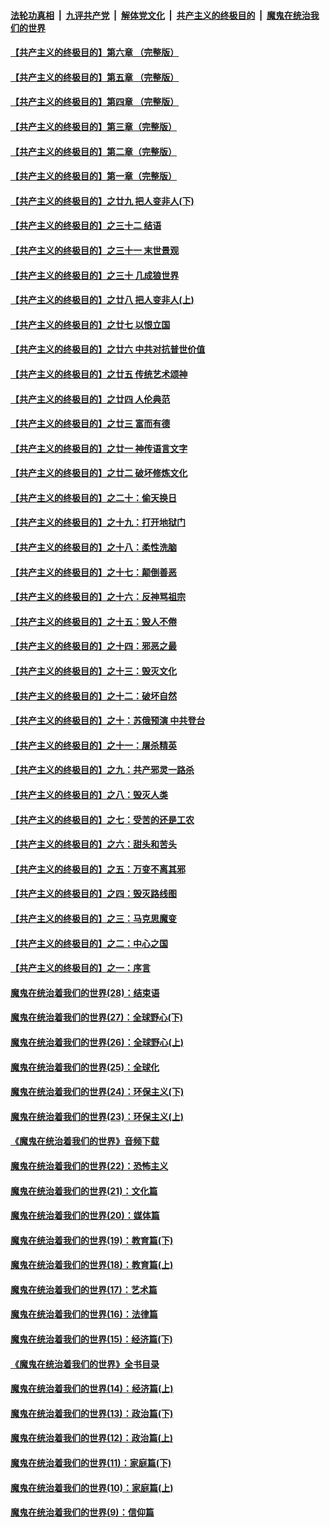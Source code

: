 ####  [法轮功真相](../../../../basic/blob/master/README.md?t=04010906) &nbsp;|&nbsp; [九评共产党](../../../../9ping.md/blob/master/README.md?t=04010906) &nbsp;|&nbsp; [解体党文化](../../../../jtdwh.md/blob/master/README.md?t=04010906)  &nbsp;|&nbsp; [共产主义的终极目的](../../../../gczydzjmd.md/blob/master/README.md?t=04010906) &nbsp;|&nbsp; [魔鬼在统治我们的世界](../../../../mgztzwmdsj.md/blob/master/README.md?t=04010906) 

#### [【共产主义的终极目的】第六章 （完整版）](../pages/nsc422/n11428913.md?t=04010906) 

#### [【共产主义的终极目的】第五章 （完整版）](../pages/nsc422/n11428912.md?t=04010906) 

#### [【共产主义的终极目的】第四章 （完整版）](../pages/nsc422/n11428907.md?t=04010906) 

#### [【共产主义的终极目的】第三章（完整版）](../pages/nsc422/n11428848.md?t=04010906) 

#### [【共产主义的终极目的】第二章（完整版）](../pages/nsc422/n11428831.md?t=04010906) 

#### [【共产主义的终极目的】第一章（完整版）](../pages/nsc422/n11417651.md?t=04010906) 

#### [【共产主义的终极目的】之廿九 把人变非人(下)](../pages/nsc422/n11344140.md?t=04010906) 

#### [【共产主义的终极目的】之三十二 结语](../pages/nsc422/n11360535.md?t=04010906) 

#### [【共产主义的终极目的】之三十一 末世景观](../pages/nsc422/n11351129.md?t=04010906) 

#### [【共产主义的终极目的】之三十 几成狼世界](../pages/nsc422/n11348280.md?t=04010906) 

#### [【共产主义的终极目的】之廿八 把人变非人(上)](../pages/nsc422/n11340492.md?t=04010906) 

#### [【共产主义的终极目的】之廿七 以恨立国](../pages/nsc422/n11336944.md?t=04010906) 

#### [【共产主义的终极目的】之廿六 中共对抗普世价值](../pages/nsc422/n11324785.md?t=04010906) 

#### [【共产主义的终极目的】之廿五 传统艺术颂神](../pages/nsc422/n11296396.md?t=04010906) 

#### [【共产主义的终极目的】之廿四 人伦典范](../pages/nsc422/n11296397.md?t=04010906) 

#### [【共产主义的终极目的】之廿三 富而有德](../pages/nsc422/n11283598.md?t=04010906) 

#### [【共产主义的终极目的】之廿一 神传语言文字](../pages/nsc422/n11263265.md?t=04010906) 

#### [【共产主义的终极目的】之廿二 破坏修炼文化](../pages/nsc422/n11245728.md?t=04010906) 

#### [【共产主义的终极目的】之二十：偷天换日](../pages/nsc422/n11238846.md?t=04010906) 

#### [【共产主义的终极目的】之十九：打开地狱门](../pages/nsc422/n11206376.md?t=04010906) 

#### [【共产主义的终极目的】之十八：柔性洗脑](../pages/nsc422/n11199994.md?t=04010906) 

#### [【共产主义的终极目的】之十七：颠倒善恶](../pages/nsc422/n11179782.md?t=04010906) 

#### [【共产主义的终极目的】之十六：反神骂祖宗](../pages/nsc422/n11166798.md?t=04010906) 

#### [【共产主义的终极目的】之十五：毁人不倦](../pages/nsc422/n11166792.md?t=04010906) 

#### [【共产主义的终极目的】之十四：邪恶之最](../pages/nsc422/n11150249.md?t=04010906) 

#### [【共产主义的终极目的】之十三：毁灭文化](../pages/nsc422/n11135227.md?t=04010906) 

#### [【共产主义的终极目的】之十二：破坏自然](../pages/nsc422/n11135214.md?t=04010906) 

#### [【共产主义的终极目的】之十：苏俄预演 中共登台](../pages/nsc422/n11118424.md?t=04010906) 

#### [【共产主义的终极目的】之十一：屠杀精英](../pages/nsc422/n11118442.md?t=04010906) 

#### [【共产主义的终极目的】之九：共产邪灵一路杀](../pages/nsc422/n11114139.md?t=04010906) 

#### [【共产主义的终极目的】之八：毁灭人类](../pages/nsc422/n11108503.md?t=04010906) 

#### [【共产主义的终极目的】之七：受苦的还是工农](../pages/nsc422/n11101809.md?t=04010906) 

#### [【共产主义的终极目的】之六：甜头和苦头](../pages/nsc422/n11096971.md?t=04010906) 

#### [【共产主义的终极目的】之五：万变不离其邪](../pages/nsc422/n11091285.md?t=04010906) 

#### [【共产主义的终极目的】之四：毁灭路线图](../pages/nsc422/n11086284.md?t=04010906) 

#### [【共产主义的终极目的】之三：马克思魔变](../pages/nsc422/n11061941.md?t=04010906) 

#### [【共产主义的终极目的】之二：中心之国](../pages/nsc422/n11047728.md?t=04010906) 

#### [【共产主义的终极目的】之一：序言](../pages/nsc422/n11086077.md?t=04010906) 

#### [魔鬼在统治着我们的世界(28)：结束语](../pages/nsc422/n10936246.md?t=04010906) 

#### [魔鬼在统治着我们的世界(27)：全球野心(下)](../pages/nsc422/n10928319.md?t=04010906) 

#### [魔鬼在统治着我们的世界(26)：全球野心(上)](../pages/nsc422/n10900318.md?t=04010906) 

#### [魔鬼在统治着我们的世界(25)：全球化](../pages/nsc422/n10788205.md?t=04010906) 

#### [魔鬼在统治着我们的世界(24)：环保主义(下)](../pages/nsc422/n10695307.md?t=04010906) 

#### [魔鬼在统治着我们的世界(23)：环保主义(上)](../pages/nsc422/n10688613.md?t=04010906) 

#### [《魔鬼在统治着我们的世界》音频下载](../pages/nsc422/n10635553.md?t=04010906) 

#### [魔鬼在统治着我们的世界(22)：恐怖主义](../pages/nsc422/n10614727.md?t=04010906) 

#### [魔鬼在统治着我们的世界(21)：文化篇](../pages/nsc422/n10597706.md?t=04010906) 

#### [魔鬼在统治着我们的世界(20)：媒体篇](../pages/nsc422/n10586579.md?t=04010906) 

#### [魔鬼在统治着我们的世界(19)：教育篇(下)](../pages/nsc422/n10564808.md?t=04010906) 

#### [魔鬼在统治着我们的世界(18)：教育篇(上)](../pages/nsc422/n10526970.md?t=04010906) 

#### [魔鬼在统治着我们的世界(17)：艺术篇](../pages/nsc422/n10499093.md?t=04010906) 

#### [魔鬼在统治着我们的世界(16)：法律篇](../pages/nsc422/n10485969.md?t=04010906) 

#### [魔鬼在统治着我们的世界(15)：经济篇(下)](../pages/nsc422/n10469975.md?t=04010906) 

#### [《魔鬼在统治着我们的世界》全书目录](../pages/nsc422/n10464261.md?t=04010906) 

#### [魔鬼在统治着我们的世界(14)：经济篇(上)](../pages/nsc422/n10457370.md?t=04010906) 

#### [魔鬼在统治着我们的世界(13)：政治篇(下)](../pages/nsc422/n10448270.md?t=04010906) 

#### [魔鬼在统治着我们的世界(12)：政治篇(上)](../pages/nsc422/n10444576.md?t=04010906) 

#### [魔鬼在统治着我们的世界(11)：家庭篇(下)](../pages/nsc422/n10440961.md?t=04010906) 

#### [魔鬼在统治着我们的世界(10)：家庭篇(上)](../pages/nsc422/n10435448.md?t=04010906) 

#### [魔鬼在统治着我们的世界(9)：信仰篇](../pages/nsc422/n10432159.md?t=04010906) 

